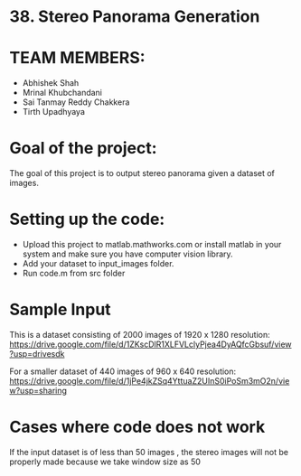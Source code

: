# 38.  Stereo Panorama Generation

# TEAM MEMBERS:
- Abhishek Shah
- Mrinal Khubchandani
- Sai Tanmay Reddy Chakkera
- Tirth Upadhyaya

# Goal of the project:
The goal of this project is to output stereo panorama given a dataset of images.

# Setting up the code:
 - Upload this project to matlab.mathworks.com or install matlab in your system and make sure you have computer vision library.
 - Add your dataset to input_images folder.
 - Run code.m from src folder

# Sample Input
This is a dataset consisting of 2000 images of 1920 x 1280 resolution:
https://drive.google.com/file/d/1ZKscDlR1XLFVLclyPjea4DyAQfcGbsuf/view?usp=drivesdk

For a smaller dataset of 440 images of 960 x 640 resolution:
https://drive.google.com/file/d/1jPe4jkZSq4YttuaZ2UInS0iPoSm3mO2n/view?usp=sharing

# Cases where code does not work
If the input dataset is of less than 50 images , the stereo images will not be properly made because we take window size as 50

